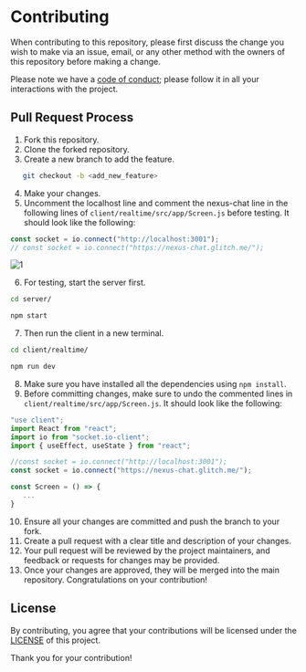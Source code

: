 # Contributing

When contributing to this repository, please first discuss the change you wish to make via an issue, email, or any other method with the owners of this repository before making a change.

Please note we have a [code of conduct](CODE_OF_CONDUCT.md); please follow it in all your interactions with the project.

## Pull Request Process

1. Fork this repository.
2. Clone the forked repository.
3. Create a new branch to add the feature.
```bash
   git checkout -b <add_new_feature>
```
4. Make your changes.
5. Uncomment the localhost line and comment the nexus-chat line in the following lines of `client/realtime/src/app/Screen.js` before testing. It should look like the following:
```javascript
const socket = io.connect("http://localhost:3001");
// const socket = io.connect("https://nexus-chat.glitch.me/");
```

![1](https://github.com/ShijazKS/OpenTalk/assets/110324374/7476401e-1542-43a0-ae98-9917ba253e68)

6. For testing, start the server first.
```bash
cd server/
```
```bash
npm start
```
7. Then run the client in a new terminal.
```bash
cd client/realtime/
```
```bash
npm run dev
```
8. Make sure you have installed all the dependencies using `npm install`.
9. Before committing changes, make sure to undo the commented lines in `client/realtime/src/app/Screen.js`. It should look like the following:
```javascript
"use client";
import React from "react";
import io from "socket.io-client";
import { useEffect, useState } from "react";

//const socket = io.connect("http://localhost:3001");
const socket = io.connect("https://nexus-chat.glitch.me/");

const Screen = () => {
   ...
}
```
10. Ensure all your changes are committed and push the branch to your fork.
11. Create a pull request with a clear title and description of your changes.
12. Your pull request will be reviewed by the project maintainers, and feedback or requests for changes may be provided.
13. Once your changes are approved, they will be merged into the main repository. Congratulations on your contribution!

## License

By contributing, you agree that your contributions will be licensed under the [LICENSE](LICENSE) of this project.

Thank you for your contribution!